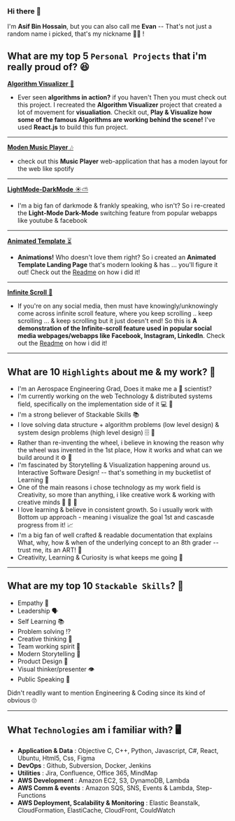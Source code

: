 ### Hi there 👋
I'm **Asif Bin Hossain**, but you can also call me **Evan** -- That's not just a random name i picked, that's my nickname 🧛‍♂️ !

## What are my top 5 `Personal Projects` that i'm really proud of? 😆

[**Algorithm Visualizer** 🔢](https://ahossa.github.io/pathfinding-visualizer/)
- Ever seen **algorithms in action?** if you haven't Then you must check out this project. I recreated the **Algorithm Visualizer** project that created a lot of movement for **visualiation**. Checkit out, **Play & Visualize how some of the famous Algorithms are working behind the scene!** I've used **React.js** to build this fun project.

***
[**Moden Music Player** 🎶](https://ahossa.github.io/moden-music-player/)
- check out this **Music Player** web-application that has a moden layout for the web like spotify

***
[**LightMode-DarkMode** ☀️⛅](https://ahossa.github.io/light-dark-mode/)
- I'm a big fan of darkmode & frankly speaking, who isn't? So i re-created the **Light-Mode Dark-Mode** switching feature from popular webapps like youtube & facebook


***
[**Animated Template** ⏳](https://ahossa.github.io/animated-template/) 
- **Animations!** Who doesn't love them right? So i created an **Animated Template Landing Page** that's modern looking & has ... you'll figure it out! Check out the [Readme](https://github.com/ahossa/animated-template) on how i did it!

***
[**Infinite Scroll** 📜](https://ahossa.github.io/infinite-scroll-priv/)
- If you're on any social media, then must have knowingly/unknowingly come across infinite scroll feature, where you keep scrolling .. keep scrolling ... & keep scrolling but it just doesn't end! So this is **A demonstration of the Infinite-scroll feature used in popular social media webpages/webapps like Facebook, Instagram, LinkedIn**. Check out the [Readme](https://github.com/ahossa/inifinite-scroll/wiki) on how i did it!

***
## What are 10 `Highlights` about me & my work? 🔭 
- I'm an Aerospace Engineering Grad, Does it make me a :rocket:	scientist?
- I'm currently working on the web Technology & distributed systems field, specifically on the implementation side of it  💻 🔗 
- I'm a strong believer of Stackable Skills 📚
- I love solving data structure + algorithm problems (low level design) & system design problems (high level design) 🗄️ 💾
- Rather than re-inventing the wheel, i believe in knowing the reason why the wheel was invented in the 1st place, How it works and what can we build around it ⚙️ 🚗
- I'm fascinated by Storytelling & Visualization happening around us. Interactive Software Design! -- that's something in my bucketlist of Learning 🤩
- One of the main reasons i chose technology as my work field is Creativity, so more than anything, i like creative work & working with creative minds 🧠 🧠 🧠
- I love learning & believe in consistent growth. So i usually work with Bottom up approach - meaning i visualize the goal 1st and cascasde progress from it! 📈
- I'm a big fan of well crafted & readable documentation that explains What, why, how & when of the underlying concept to an 8th grader -- trust me, its an ART! 🎨
- Creativity, Learning & Curiosity is what keeps me going 🤔 

***
## What are my top 10 `Stackable Skills`? 🧱
- Empathy 🤗
- Leadership 🗣️
- Self Learning 📚
- Problem solving ⁉️
- Creative thinking 🧠
- Team working spirit 🤝
- Modern Storytelling 💭
- Product Design 📱
- Visual thinker/presenter 👁️
- Public Speaking 📢

Didn't readlly want to mention Engineering & Coding since its kind of obvious 🙄 

***
## What `Technologies` am i familiar with? 🖥️
- **Application & Data** : Objective C, C++, Python, Javascript, C#, React, Ubuntu, Html5, Css, Figma
- **DevOps** : Github, Subversion, Docker, Jenkins
- **Utilities** : Jira, Confluence, Office 365, MindMap
- **AWS Development** : Amazon EC2, S3, DynamoDB, Lambda
- **AWS Comm & events** : Amazon SQS, SNS, Events & Lambda, Step-Functions
- **AWS Deployment, Scalability & Monitoring** : Elastic Beanstalk, CloudFormation, ElastiCache, CloudFront, CouldWatch


<!--
**ahossa/ahossa** is a ✨ _special_ ✨ repository because its `README.md` (this file) appears on your GitHub profile.

Here are some ideas to get you started:

- 🔭 I’m currently working on ...
- 🌱 I’m currently learning ...
- 👯 I’m looking to collaborate on ...
- 🤔 I’m looking for help with ...
- 💬 Ask me about ...
- 📫 How to reach me: ...
- 😄 Pronouns: ...
- ⚡ Fun fact: ...
-->
